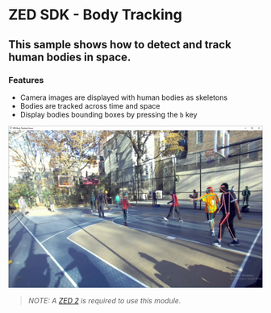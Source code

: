 # ZED SDK - Body Tracking

## This sample shows how to detect and track human bodies in space.

### Features
 - Camera images are displayed with human bodies as skeletons
 - Bodies are tracked across time and space
 - Display bodies bounding boxes by pressing the `b` key

![](body_tracking.jpg)


>*NOTE: A [ZED 2](https://store.stereolabs.com/products/zed-2) is required to use this module.*